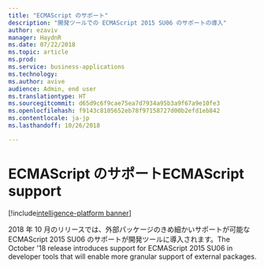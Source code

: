 ```yaml
---
title: "ECMAScript のサポート"
description: "開発ツールでの ECMAScript 2015 SU06 のサポートの導入"
author: ezaviv
manager: HaydnR
ms.date: 07/22/2018
ms.topic: article
ms.prod: 
ms.service: business-applications
ms.technology: 
ms.author: avive
audience: Admin, end user
ms.translationtype: HT
ms.sourcegitcommit: d65d9c6f9cae75ea7d7934a95b3a9f67a9e10fe3
ms.openlocfilehash: f9143c8105652eb78f97158727d00b2efd1eb842
ms.contentlocale: ja-jp
ms.lasthandoff: 10/26/2018

---
```

# <a name="ecmascript-support"></a><span data-ttu-id="434e1-103">ECMAScript のサポート</span><span class="sxs-lookup"><span data-stu-id="434e1-103">ECMAScript support</span></span>

[!include[intelligence-platform banner](../../includes/intelligence-platform.md)]



<span data-ttu-id="434e1-104">2018 年 10 月のリリースでは、外部パッケージのきめ細かいサポートが可能な ECMAScript 2015 SU06 のサポートが開発ツールに導入されます。</span><span class="sxs-lookup"><span data-stu-id="434e1-104">The October '18 release introduces support for ECMAScript 2015 SU06 in developer tools that will enable more granular support of external packages.</span></span>

